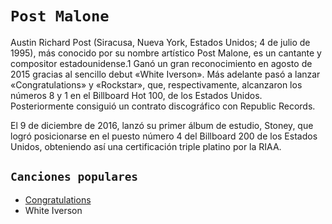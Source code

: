 # `Post Malone`

Austin Richard Post (Siracusa, Nueva York, Estados Unidos; 4 de julio de 1995), más conocido por su nombre artístico Post Malone, es un cantante y compositor estadounidense.1 Ganó un gran reconocimiento en agosto de 2015 gracias al sencillo debut «White Iverson». Más adelante pasó a lanzar «Congratulations» y «Rockstar», que, respectivamente, alcanzaron los números 8 y 1 en el Billboard Hot 100, de los Estados Unidos. Posteriormente consiguió un contrato discográfico con Republic Records.

El 9 de diciembre de 2016, lanzó su primer álbum de estudio, Stoney, que logró posicionarse en el puesto número 4 del Billboard 200 de los Estados Unidos, obteniendo así una certificación triple platino por la RIAA.

## `Canciones populares`
- [Congratulations](https://www.bing.com/videos/search?q=congratulations+post+malone&view=detail&mid=80A574A44FDF9B0C052280A574A44FDF9B0C0522&FORM=VIRE0&ru=%2fsearch%3fq%3dcongratulations%2bpost%2bmalone%26cvid%3d162e819ded19406ea3fbb400993050c1%26aqs%3dedge.1.69i57j0l8.8048j0j1%26pglt%3d675%26FORM%3dANNTA1%26PC%3dU531)
- White Iverson
